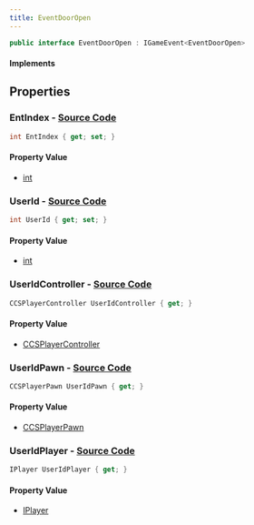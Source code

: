 ```yaml
---
title: EventDoorOpen
---
```


```csharp
public interface EventDoorOpen : IGameEvent<EventDoorOpen>
```

#### Implements

## Properties

### **EntIndex** - [Source Code](https://github.com/swiftly-solution/swiftlys2/blob/main/managed/src/SwiftlyS2.Generated/GameEvents/Interfaces/EventDoorOpen.cs#L46)

```csharp
int EntIndex { get; set; }
```

#### Property Value

- [int](https://learn.microsoft.com/dotnet/api/system.int32)

### **UserId** - [Source Code](https://github.com/swiftly-solution/swiftlys2/blob/main/managed/src/SwiftlyS2.Generated/GameEvents/Interfaces/EventDoorOpen.cs#L41)

```csharp
int UserId { get; set; }
```

#### Property Value

- [int](https://learn.microsoft.com/dotnet/api/system.int32)

### **UserIdController** - [Source Code](https://github.com/swiftly-solution/swiftlys2/blob/main/managed/src/SwiftlyS2.Generated/GameEvents/Interfaces/EventDoorOpen.cs#L23)

```csharp
CCSPlayerController UserIdController { get; }
```

#### Property Value

- [CCSPlayerController](/docs/api/shared/schemadefinitions/ccsplayercontroller)

### **UserIdPawn** - [Source Code](https://github.com/swiftly-solution/swiftlys2/blob/main/managed/src/SwiftlyS2.Generated/GameEvents/Interfaces/EventDoorOpen.cs#L30)

```csharp
CCSPlayerPawn UserIdPawn { get; }
```

#### Property Value

- [CCSPlayerPawn](/docs/api/shared/schemadefinitions/ccsplayerpawn)

### **UserIdPlayer** - [Source Code](https://github.com/swiftly-solution/swiftlys2/blob/main/managed/src/SwiftlyS2.Generated/GameEvents/Interfaces/EventDoorOpen.cs#L34)

```csharp
IPlayer UserIdPlayer { get; }
```

#### Property Value

- [IPlayer](/docs/api/shared/players/iplayer)

